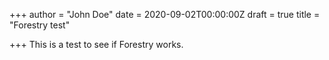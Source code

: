+++
author = "John Doe"
date = 2020-09-02T00:00:00Z
draft = true
title = "Forestry test"

+++
This is a test to see if Forestry works.